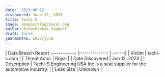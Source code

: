 ```yaml
---
date: '2023-06-12'
discovered: June 12, 2023
title: Tachi-S
image: images/blog/Royal.png
author: Breachsense Support
draft: false
yearmonths: 2023/june
---
```



| Data Breach Report
------------:     |:-------------:    | :-----:|
| Victim      | tachi-s.com      | 
| Threat Actor      | Royal      | 
| Date Discovered      | Jun 12, 2023      | 
| Description      | Tachi-S Engineering USA Inc is a seat supplier for the automotive industry.      | 
| Leak Size      | Unknown      | 

